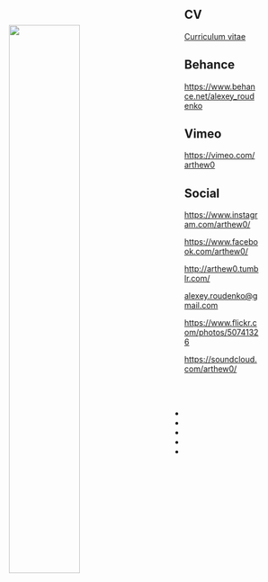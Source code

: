 <img src="/media/uploads/arthew0.jpg" width="50%" style="float:left; padding:40px;margin:20px;"/>
<p>



<p>

<h2>CV</h2>
<a href="https://docs.google.com/document/d/1F5Qk8mzQmlSfnB8Ox-EMciKQzLsRZiQqgSOs4h6HUwE/edit?usp=sharing">Curriculum vitae</a>

<h2>Behance</h2>

<a href="https://www.behance.net/alexey_roudenko">https://www.behance.net/alexey_roudenko</a><a href="https://www.behance.net/alexey_roudenko"></a></p>

<h2>Vimeo</h2>

<p><a href="https://vimeo.com/arthew0">https://vimeo.com/arthew0</a></p>

<h2>Social</h2>

<p><a href="https://www.instagram.com/arthew0/">https://www.instagram.com/arthew0/</a><a href="https://www.instagram.com/arthew0/"></a></p>
<p><a href="https://www.facebook.com/Arthew0-455594247974684/">https://www.facebook.com/arthew0/</a></p>
<p><a href="http://arthew0.tumblr.com/">http://arthew0.tumblr.com/</a></p>

<a href="mailto:alexey.roudenko@gmail.com">alexey.roudenko@gmail.com</a><a href="https://soundcloud.com/arthew0/"></a></p>


<p><a href="https://www.flickr.com/photos/50741326">https://www.flickr.com/photos/50741326</a><a href="https://www.flickr.com/photos/50741326@N08/sets/72157656179579725"></a></p>
<p><a href="https://soundcloud.com/arthew0/">https://soundcloud.com/arthew0/</a><a href="https://soundcloud.com/arthew0/"></a></p>



<br><br>

<div class="social2">
  <ul class="social-network">
    <li><a title="" data-placement="top" href="https://instagram.com/arthew0" data-original-title="Instagram"><i class="fa fa-instagram"></i></a></li>
    <li><a title="" data-placement="top" href="https://vimeo.com/arthew0" data-original-title="Vimeo"><i class="fa fa-vimeo-square"></i></a></li>
    <li><a title="" data-placement="top" href="https://www.facebook.com/alexey.roudenko" data-original-title="Facebook"><i class="fa fa-facebook"></i></a></li>
    <li><a title="" data-placement="top" href="https://twitter.com/alexey_roudenko" data-original-title="Twitter"><i class="fa fa-twitter"></i></a></li>
    <li><a title="" data-placement="top" href="mailto:alexey.roudenko@gmail.com" data-original-title="Vimeo"><i class="fa fa-envelope-o"></i></a></li>
  </ul>
</div>
